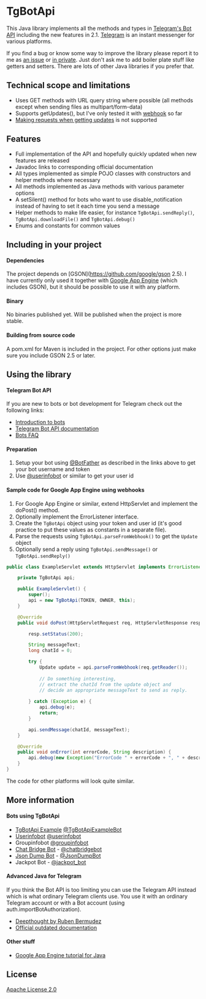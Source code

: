 TgBotApi
========

This Java library implements all the methods and types in [Telegram's Bot API](https://core.telegram.org/bots) including the new features in 2.1. [Telegram](https://telegram.org/) is an instant messenger for various platforms.

If you find a bug or know some way to improve the library please report it to me as [an issue](https://github.com/nadam/tg-bot-api/issues) or [in private](https://telegram.me/nadam). Just don't ask me to add boiler plate stuff like getters and setters. There are lots of other Java libraries if you prefer that.

Technical scope and limitations
-------------------------------
- Uses GET methods with URL query string where possible (all methods except when sending files as multipart/form-data)
- Supports getUpdates(), but I've only tested it with [webhook](https://core.telegram.org/bots/api#setwebhook) so far
- [Making requests when getting updates](https://core.telegram.org/bots/api#making-requests-when-getting-updates) is not supported

Features
--------
- Full implementation of the API and hopefully quickly updated when new features are released
- Javadoc links to corresponding official documentation
- All types implemented as simple POJO classes with constructors and helper methods where necessary
- All methods implemented as Java methods with various parameter options
- A setSilent() method for bots who want to use disable_notification instead of having to set it each time you send a message
- Helper methods to make life easier, for instance `TgBotApi.sendReply()`, `TgBotApi.downloadFile()` and `TgBotApi.debug()`
- Enums and constants for common values

Including in your project
-------------------------
#### Dependencies
The project depends on [GSON](https://github.com/google/gson 2.5). I have currently only used it together with [Google App Engine](https://cloud.google.com/appengine/) (which includes GSON), but it should be possible to use it with any platform.

#### Binary
No binaries published yet. Will be published when the project is more stable.

#### Building from source code
A pom.xml for Maven is included in the project. For other options just make sure you include GSON 2.5 or later.

Using the library
-----------------
#### Telegram Bot API
If you are new to bots or bot development for Telegram check out the following links:
- [Introduction to bots](https://core.telegram.org/bots)
- [Telegram Bot API documentation](https://core.telegram.org/bots/api)
- [Bots FAQ](https://core.telegram.org/bots/faq)

#### Preparation
1. Setup your bot using [@BotFather](https://telegram.me/botfather) as described in the links above to get your bot username and token
2. Use [@userinfobot](https://telegram.me/userinfobot) or similar to get your user id

#### Sample code for Google App Engine using webhooks
1. For Google App Engine or similar, extend HttpServlet and implement the doPost() method.
2. Optionally implement the ErrorListener interface.
3. Create the `TgBotApi` object using your token and user id (it's good practice to put these values as constants in a separate file).
4. Parse the requests using `TgBotApi.parseFromWebhook()` to get the `Update` object
5. Optionally send a reply using `TgBotApi.sendMessage()` or `TgBotApi.sendReply()`

```java
public class ExampleServlet extends HttpServlet implements ErrorListener {

    private TgBotApi api;

    public ExampleServlet() {
        super();
        api = new TgBotApi(TOKEN, OWNER, this);
    }

    @Override
    public void doPost(HttpServletRequest req, HttpServletResponse resp) throws IOException {

        resp.setStatus(200);

        String messageText;
        long chatId = 0;

        try {
            Update update = api.parseFromWebhook(req.getReader());            
            
            // Do something interesting,
            // extract the chatId from the update object and
            // decide an appropriate messageText to send as reply.
            
        } catch (Exception e) {
            api.debug(e);
            return;
        }

        api.sendMessage(chatId, messageText);
    }

    @Override
    public void onError(int errorCode, String description) {
        api.debug(new Exception("ErrorCode " + errorCode + ", " + description));
    }
}
```

The code for other platforms will look quite similar.

More information
----------------
#### Bots using TgBotApi
- [TgBotApi Example](https://github.com/nadam/tg-bot-api-example) [@TgBotApiExampleBot](https://telegram.me/TgBotApiExampleBot)
- [Userinfobot](https://github.com/nadam/userinfobot) [@userinfobot](https://telegram.me/userinfobot)
- Groupinfobot [@groupinfobot](https://telegram.me/groupinfobot)
- [Chat Bridge Bot](https://github.com/nadam/chatbridgebot) - [@chatbridgebot](https://telegram.me/chatbridgebot)
- [Json Dump Bot](https://github.com/nadam/jsondumpbot) - [@JsonDumpBot](https://telegram.me/JsonDumpBot)
- Jackpot Bot - [@jackpot_bot](https://telegram.me/jackpot_bot)

#### Advanced Java for Telegram
If you think the Bot API is too limiting you can use the Telegram API instead which is what ordinary Telegram clients use. You use it with an ordinary Telegram account or with a Bot account (using auth.importBotAuthorization).

- [Deepthought by Ruben Bermudez](https://github.com/rubenlagus/Deepthought)
- [Official outdated documentation](https://core.telegram.org/#telegram-api)

#### Other stuff
- [Google App Engine tutorial for Java](https://cloud.google.com/appengine/docs/java/gettingstarted/creating-guestbook)

License
----------------
[Apache License 2.0](LICENSE)